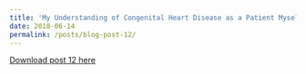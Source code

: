 ```yaml
---
title: 'My Understanding of Congenital Heart Disease as a Patient Myself'
date: 2018-06-14
permalink: /posts/blog-post-12/
---
```


<a href = "http://chengguo2000.github.io/files/Blog-Posts/12_-_My_Understanding_of_Congenital_Heart_Disease_as_a_Patient_Myself.pdf">Download post 12 here</a>